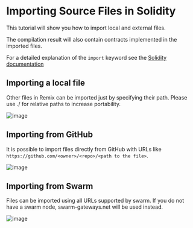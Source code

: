 Importing Source Files in Solidity
==================================

This tutorial will show you how to import local and external files.

The compilation result will also contain contracts implemented in the
imported files.

For a detailed explanation of the `import` keyword see the
[Solidity documentation](https://solidity.readthedocs.io/en/develop/layout-of-source-files.html?highlight=import#importing-other-source-files)

Importing a local file
----------------------

Other files in Remix can be imported just by specifying their path.
Please use ./ for relative paths to increase portability.

![image](tuto_basicimport.png)

Importing from GitHub
---------------------

It is possible to import files directly from GitHub with URLs like
`https://github.com/<owner>/<repo>/<path to the file>`.

![image](tuto_importgit.png)

Importing from Swarm
--------------------

Files can be imported using all URLs supported by swarm. If you do not
have a swarm node, swarm-gateways.net will be used instead.

![image](tuto_importswarm.png)

